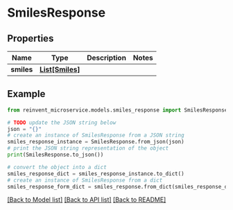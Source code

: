 # SmilesResponse


## Properties

Name | Type | Description | Notes
------------ | ------------- | ------------- | -------------
**smiles** | [**List[Smiles]**](Smiles.md) |  | 

## Example

```python
from reinvent_microservice.models.smiles_response import SmilesResponse

# TODO update the JSON string below
json = "{}"
# create an instance of SmilesResponse from a JSON string
smiles_response_instance = SmilesResponse.from_json(json)
# print the JSON string representation of the object
print(SmilesResponse.to_json())

# convert the object into a dict
smiles_response_dict = smiles_response_instance.to_dict()
# create an instance of SmilesResponse from a dict
smiles_response_form_dict = smiles_response.from_dict(smiles_response_dict)
```
[[Back to Model list]](../README.md#documentation-for-models) [[Back to API list]](../README.md#documentation-for-api-endpoints) [[Back to README]](../README.md)


